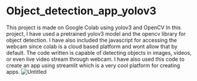 # Object_detection_app_yolov3
This project is made on Google Colab using yolov3 and OpenCV
In this project, I have used a pretrained yolov3 model and the opencv library for object detection. I have also included the javascript for accessing the webcam since colab is a cloud based platform and wont allow that by default. The code written is capable of detecting objects in images, videos, or even live video stream through webcam.
I have also used this code to create an app using streamlit which is a very cool platform for creating apps.
![Untitled](https://github.com/Armaan-20/object_detection_yolov3/Untitled.jpg)
